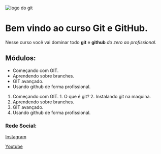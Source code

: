 ![logo do git](https://git-scm.com/images/logo@2x.png)
# Bem vindo ao curso Git e GitHub.
Nesse curso você vai dominar todo **git** e **github** _do zero ao profissional._

## Módulos:
* Começando com GIT.
* Aprendendo sobre branches.
* GIT avançado.
* Usando github de forma profissional.

1. Começando com GIT.
        1. O que é git?
        2. Instalando git na maquina.
2. Aprendendo sobre branches.
3. GIT avançado.
4. Usando github de forma profissional.

### Rede Social:
[Instagram](https://instagram.com/jrsiquaratrue/)

[Youtube](https://youtube.com/@jrsiquara?si=uCa5M-2jMvg0C6LF)